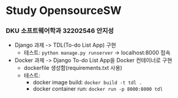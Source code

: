 # Study OpensourceSW
### DKU 소프트웨어학과 32202546 안지성
- Django 과제 -> TDL(To-do List App) 구현
  - 테스트: ```python manage.py runserver``` -> localhost:8000 접속
- Docker 과제 -> Django To-do List App을 Docker 컨테이너로 구현
  - dockerfile 생성함(requirements.txt 사용)
  - 테스트:
    - docker image build: ```docker build -t tdl .```
    - docker container run: ```docker run -p 8000:8000 tdl```
